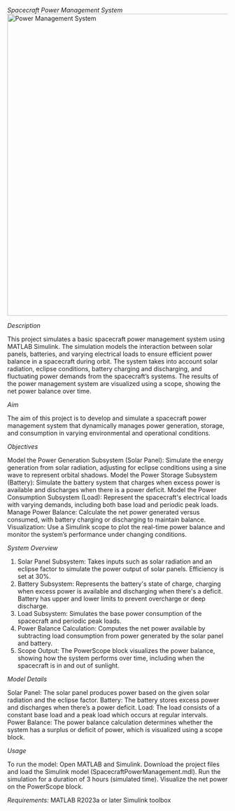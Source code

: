 *Spacecraft Power Management System*
<img width="691" alt="Power Management System" src="https://github.com/user-attachments/assets/02368da7-b1cb-47aa-84d7-723e71de5451">

*Description*

This project simulates a basic spacecraft power management system using MATLAB Simulink. The simulation models the interaction between solar panels, batteries, and varying electrical loads to ensure efficient power balance in a spacecraft during orbit. The system takes into account solar radiation, eclipse conditions, battery charging and discharging, and fluctuating power demands from the spacecraft’s systems. The results of the power management system are visualized using a scope, showing the net power balance over time.

*Aim*

The aim of this project is to develop and simulate a spacecraft power management system that dynamically manages power generation, storage, and consumption in varying environmental and operational conditions.

*Objectives*

Model the Power Generation Subsystem (Solar Panel): Simulate the energy generation from solar radiation, adjusting for eclipse conditions using a sine wave to represent orbital shadows.
Model the Power Storage Subsystem (Battery): Simulate the battery system that charges when excess power is available and discharges when there is a power deficit.
Model the Power Consumption Subsystem (Load): Represent the spacecraft's electrical loads with varying demands, including both base load and periodic peak loads.
Manage Power Balance: Calculate the net power generated versus consumed, with battery charging or discharging to maintain balance.
Visualization: Use a Simulink scope to plot the real-time power balance and monitor the system’s performance under changing conditions.

*System Overview*

1. Solar Panel Subsystem:
Takes inputs such as solar radiation and an eclipse factor to simulate the power output of solar panels.
Efficiency is set at 30%.
2. Battery Subsystem:
Represents the battery's state of charge, charging when excess power is available and discharging when there's a deficit.
Battery has upper and lower limits to prevent overcharge or deep discharge.
3. Load Subsystem:
Simulates the base power consumption of the spacecraft and periodic peak loads.
4. Power Balance Calculation:
Computes the net power available by subtracting load consumption from power generated by the solar panel and battery.
5. Scope Output:
The PowerScope block visualizes the power balance, showing how the system performs over time, including when the spacecraft is in and out of sunlight.

*Model Details*

Solar Panel: The solar panel produces power based on the given solar radiation and the eclipse factor.
Battery: The battery stores excess power and discharges when there’s a power deficit.
Load: The load consists of a constant base load and a peak load which occurs at regular intervals.
Power Balance: The power balance calculation determines whether the system has a surplus or deficit of power, which is visualized using a scope block.

*Usage*

To run the model:
Open MATLAB and Simulink.
Download the project files and load the Simulink model (SpacecraftPowerManagement.mdl).
Run the simulation for a duration of 3 hours (simulated time).
Visualize the net power on the PowerScope block.

*Requirements:*
MATLAB R2023a or later
Simulink toolbox
